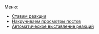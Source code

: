 Меню:

- [Ставим реакции](Ставим_реакции.md)
- [Накручиваем просмотры постов](Накручиваем_просмотры_постов.md)
- [Автоматическое выставление реакций](Автоматическое_выставление_реакций.md)